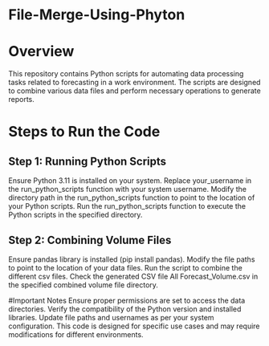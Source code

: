 # File-Merge-Using-Phyton
# Overview
This repository contains Python scripts for automating data processing tasks related to forecasting in a work environment. The scripts are designed to combine various data files and perform necessary operations to generate reports.

# Steps to Run the Code
## Step 1: Running Python Scripts
Ensure Python 3.11 is installed on your system.
Replace your_username in the run_python_scripts function with your system username.
Modify the directory path in the run_python_scripts function to point to the location of your Python scripts.
Run the run_python_scripts function to execute the Python scripts in the specified directory.

## Step 2: Combining Volume Files
Ensure pandas library is installed (pip install pandas).
Modify the file paths to point to the location of your data files.
Run the script to combine the different csv files.
Check the generated CSV file All Forecast_Volume.csv in the specified combined volume file directory.

#Important Notes
Ensure proper permissions are set to access the data directories.
Verify the compatibility of the Python version and installed libraries.
Update file paths and usernames as per your system configuration.
This code is designed for specific use cases and may require modifications for different environments.



